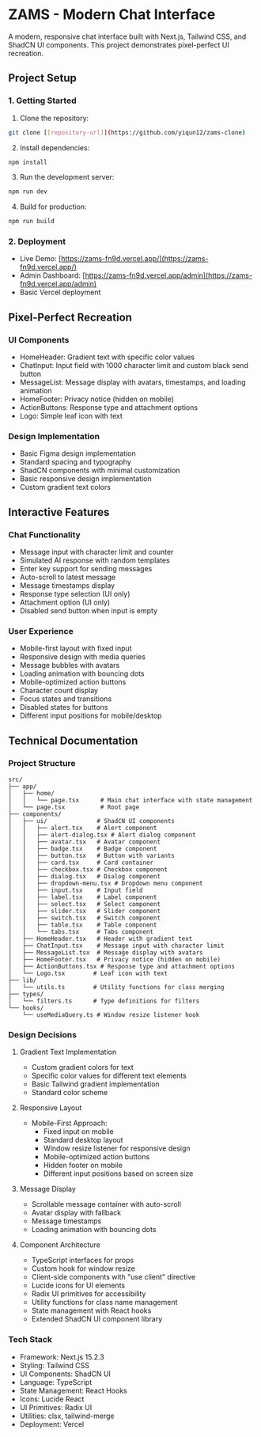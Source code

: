 # ZAMS - Modern Chat Interface

A modern, responsive chat interface built with Next.js, Tailwind CSS, and ShadCN UI components. This project demonstrates pixel-perfect UI recreation.

## Project Setup

### 1. Getting Started

1. Clone the repository:

```bash
git clone [[repository-url]](https://github.com/yiqun12/zams-clone)
```

2. Install dependencies:

```bash
npm install
```

3. Run the development server:

```bash
npm run dev
```

4. Build for production:

```bash
npm run build
```

### 2. Deployment

- Live Demo: [https://zams-fn9d.vercel.app/](https://zams-fn9d.vercel.app/)
- Admin Dashboard: [https://zams-fn9d.vercel.app/admin](https://zams-fn9d.vercel.app/admin)
- Basic Vercel deployment

## Pixel-Perfect Recreation

### UI Components

- HomeHeader: Gradient text with specific color values
- ChatInput: Input field with 1000 character limit and custom black send button
- MessageList: Message display with avatars, timestamps, and loading animation
- HomeFooter: Privacy notice (hidden on mobile)
- ActionButtons: Response type and attachment options
- Logo: Simple leaf icon with text

### Design Implementation

- Basic Figma design implementation
- Standard spacing and typography
- ShadCN components with minimal customization
- Basic responsive design implementation
- Custom gradient text colors

## Interactive Features

### Chat Functionality

- Message input with character limit and counter
- Simulated AI response with random templates
- Enter key support for sending messages
- Auto-scroll to latest message
- Message timestamps display
- Response type selection (UI only)
- Attachment option (UI only)
- Disabled send button when input is empty

### User Experience

- Mobile-first layout with fixed input
- Responsive design with media queries
- Message bubbles with avatars
- Loading animation with bouncing dots
- Mobile-optimized action buttons
- Character count display
- Focus states and transitions
- Disabled states for buttons
- Different input positions for mobile/desktop

## Technical Documentation

### Project Structure

```
src/
├── app/
│   ├── home/
│   │   └── page.tsx      # Main chat interface with state management
│   └── page.tsx          # Root page
├── components/
│   ├── ui/              # ShadCN UI components
│   │   ├── alert.tsx    # Alert component
│   │   ├── alert-dialog.tsx # Alert dialog component
│   │   ├── avatar.tsx   # Avatar component
│   │   ├── badge.tsx    # Badge component
│   │   ├── button.tsx   # Button with variants
│   │   ├── card.tsx     # Card container
│   │   ├── checkbox.tsx # Checkbox component
│   │   ├── dialog.tsx   # Dialog component
│   │   ├── dropdown-menu.tsx # Dropdown menu component
│   │   ├── input.tsx    # Input field
│   │   ├── label.tsx    # Label component
│   │   ├── select.tsx   # Select component
│   │   ├── slider.tsx   # Slider component
│   │   ├── switch.tsx   # Switch component
│   │   ├── table.tsx    # Table component
│   │   └── tabs.tsx     # Tabs component
│   ├── HomeHeader.tsx   # Header with gradient text
│   ├── ChatInput.tsx    # Message input with character limit
│   ├── MessageList.tsx  # Message display with avatars
│   ├── HomeFooter.tsx   # Privacy notice (hidden on mobile)
│   ├── ActionButtons.tsx # Response type and attachment options
│   └── Logo.tsx        # Leaf icon with text
├── lib/
│   └── utils.ts        # Utility functions for class merging
├── types/
│   └── filters.ts      # Type definitions for filters
└── hooks/
    └── useMediaQuery.ts # Window resize listener hook
```

### Design Decisions

1. Gradient Text Implementation

   - Custom gradient colors for text
   - Specific color values for different text elements
   - Basic Tailwind gradient implementation
   - Standard color scheme
2. Responsive Layout

   - Mobile-First Approach:
     - Fixed input on mobile
     - Standard desktop layout
     - Window resize listener for responsive design
     - Mobile-optimized action buttons
     - Hidden footer on mobile
     - Different input positions based on screen size
3. Message Display

   - Scrollable message container with auto-scroll
   - Avatar display with fallback
   - Message timestamps
   - Loading animation with bouncing dots
4. Component Architecture

   - TypeScript interfaces for props
   - Custom hook for window resize
   - Client-side components with "use client" directive
   - Lucide icons for UI elements
   - Radix UI primitives for accessibility
   - Utility functions for class name management
   - State management with React hooks
   - Extended ShadCN UI component library

### Tech Stack

- Framework: Next.js 15.2.3
- Styling: Tailwind CSS
- UI Components: ShadCN UI
- Language: TypeScript
- State Management: React Hooks
- Icons: Lucide React
- UI Primitives: Radix UI
- Utilities: clsx, tailwind-merge
- Deployment: Vercel
